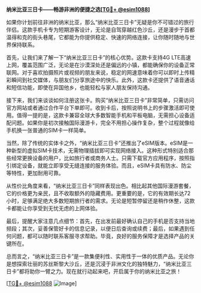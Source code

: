 **纳米比亚三日卡——畅游非洲的便捷之选[[TG💪+ @esim1088](https://t.me/s/esim1088)]**

如果你计划前往非洲的纳米比亚，那么“纳米比亚三日卡”无疑是你不可错过的旅行伴侣。这款手机卡专为短期游客设计，无论是自驾穿越红色沙丘，还是漫步于首都温得和克的街头巷尾，它都能为你提供稳定、快速的网络连接，让你随时随地与世界保持联系。

首先，让我们来了解一下“纳米比亚三日卡”的核心优势。这款卡支持4G LTE高速上网，覆盖范围广泛，无论是在沙漠深处还是偏远的小镇，都能确保你的设备正常联网。对于喜欢拍摄照片或视频的朋友来说，稳定的网速意味着你可以即时上传精彩瞬间到社交媒体，与朋友们分享旅途中的快乐。此外，这款卡还提供了语音通话和短信功能，即使在异国他乡，也能轻松与家人朋友保持沟通。

接下来，我们来谈谈如何注册这张卡。购买“纳米比亚三日卡”非常简单，只需访问官方网站或者通过合作平台下单即可。收到卡后，按照说明书上的步骤激活即可使用。值得一提的是，这款卡兼容全球大多数智能手机和平板电脑，无需担心设备适配问题。如果你是初次接触国际漫游卡，完全不用担心操作复杂，整个过程就像给手机换一张普通的SIM卡一样简单。

当然，除了传统的实体卡之外，“纳米比亚三日卡”还推出了eSIM版本。eSIM是一种新型的虚拟SIM卡技术，无需物理插拔即可实现网络接入。这种形式特别适合那些经常更换设备的用户，比如旅行者或商务人士。只需下载官方应用程序，按照指引绑定设备，就能立即享受无缝连接的服务体验。而且，eSIM卡具有防水、防尘等特性，更加耐用可靠。

从性价比角度来看，“纳米比亚三日卡”同样表现出色。相比起其他国际漫游套餐，它的价格更为亲民，且不收取额外的隐藏费用。更重要的是，它的有效期长达72小时，足够满足绝大多数短期旅行者的需求。无论是短暂停留还是稍作休整，这款卡都能让你享受到无忧无虑的上网体验。

最后，提醒大家注意几点细节：首先，在出发前最好确认自己的手机是否支持当地频段；其次，妥善保管好卡的信息记录，以便日后查询或续费；最后，如果遇到任何问题，都可以随时联系客服寻求帮助。毕竟，良好的服务保障才是选择产品的关键所在。

总而言之，“纳米比亚三日卡”是一款集便利性、实用性于一体的优质产品。无论你是想探索壮丽的苏丝斯黎大沙丘，还是沉浸于非洲文化的独特魅力，“纳米比亚三日卡”都将助你一臂之力。现在就行动起来吧，开启属于你的纳米比亚之旅！

[[TG💪+ @esim1088](https://t.me/s/esim1088) ![Image](https://i.postimg.cc/4NQfJmqS/Snipaste-2025-05-13-00-14-12.png)]
